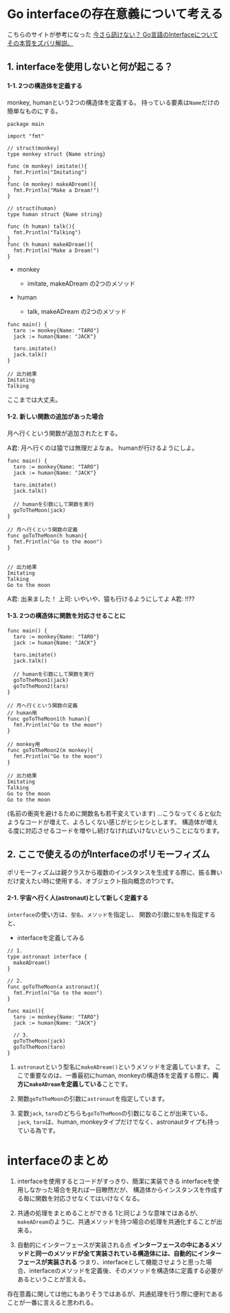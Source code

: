 # Go interfaceの存在意義について考える
こちらのサイトが参考になった
[今さら訊けない？ Go言語のInterfaceについてその本質をズバリ解説。](https://thiscalifornianlife.com/2021/01/10/golang-interface/)

## 1. interfaceを使用しないと何が起こる？
#### 1-1. 2つの構造体を定義する
monkey, humanという2つの構造体を定義する。
持っている要素は`Name`だけの簡単なものにする。

```go: not interface
package main

import "fmt"

// struct(monkey)
type monkey struct {Name string}

func (m monkey) imitate(){
  fmt.Println("Imitating")
}
func (m monkey) makeADream(){
  fmt.Println("Make a Dream!")
}

// struct(human)
type human struct {Name string}

func (h human) talk(){
  fmt.Println("Talking")
}
func (h human) makeADream(){
  fmt.Println("Make a Dream!")
}
```

- monkey
  - imitate, makeADream の2つのメソッド

- human
  - talk, makeADream の2つのメソッド


```go: not interface
func main() {
  taro := monkey{Name: "TARO"}
  jack := human{Name: "JACK"}

  taro.imitate()
  jack.talk()
}

// 出力結果
Imitating
Talking
```
ここまでは大丈夫。

#### 1-2. 新しい関数の追加があった場合
月へ行くという関数が追加されたとする。

A君:
月へ行くのは猿では無理だよなぁ。
humanが行けるようにしよ。

```go:
func main() {
  taro := monkey{Name: "TARO"}
  jack := human{Name: "JACK"}

  taro.imitate()
  jack.talk()

  // humanを引数にして関数を実行
  goToTheMoon(jack)
}

// 月へ行くという関数の定義
func goToTheMoon(h human){
  fmt.Println("Go to the moon")
}


// 出力結果
Imitating
Talking
Go to the moon
```

A君: 出来ました！
上司: いやいや、猿も行けるようにしてよ
A君: !!??

#### 1-3. 2つの構造体に関数を対応させることに
```go:
func main() {
  taro := monkey{Name: "TARO"}
  jack := human{Name: "JACK"}

  taro.imitate()
  jack.talk()

  // humanを引数にして関数を実行
  goToTheMoon1(jack)
  goToTheMoon2(taro)
}

// 月へ行くという関数の定義
// human用
func goToTheMoon1(h human){
  fmt.Println("Go to the moon")
}

// monkey用
func goToTheMoon2(m monkey){
  fmt.Println("Go to the moon")
}

// 出力結果
Imitating
Talking
Go to the moon
Go to the moon
```
(名前の衝突を避けるために関数名も若干変えています)
...こうなってくると似たようなコードが増えて、よろしくない感じがヒシヒシとします。
構造体が増える度に対応させるコードを増やし続けなければいけないということになります。

## 2. ここで使えるのがInterfaceのポリモーフィズム
ポリモーフィズムは親クラスから複数のインスタンスを生成する際に、振る舞いだけ変えたい時に使用する、オブジェクト指向概念の1つです。

#### 2-1. 宇宙へ行く人(astronaut)として新しく定義する
`interface`の使い方は、`型名`、`メソッド`を指定し、
関数の引数に`型名`を指定すると、

- interfaceを定義してみる
```go: interface
// 1.
type astronaut interface {
  makeADream()
}

// 2.
func goToTheMoon(a astronaut){
  fmt.Println("Go to the moon")
}

func main(){
  taro := monkey{Name: "TARO"}
  jack := human{Name: "JACK"}

  // 3.
  goToTheMoon(jack)
  goToTheMoon(taro)
}
```
1. `astronaut`という型名に`makeADream()`というメソッドを定義しています。
ここで重要なのは、一番最初にhuman, monkeyの構造体を定義する際に、**両方に`makeADream`を定義している**ことです。

2. 関数`goToTheMoon`の引数に`astronaut`を指定しています。

3. 変数`jack`, `taro`のどちらも`goToTheMoon`の引数になることが出来ている。
`jack`, `taro`は、human, monkeyタイプだけでなく、astronautタイプも持っている為です。


# interfaceのまとめ
1. interfaceを使用するとコードがすっきり、簡潔に実装できる
interfaceを使用しなかった場合を見れば一目瞭然だが、
構造体からインスタンスを作成する毎に関数を対応させなくてはいけなくなる。

2. 共通の処理をまとめることができる
1と同じような意味ではあるが、`makeADream`のように、共通メソッドを持つ場合の処理を共通化することが出来る。

3. 自動的にインターフェースが実装される点
**インターフェースの中にあるメソッドと同一のメソッドが全て実装されている構造体には、自動的にインターフェースが実装される**
つまり、interfaceとして機能させようと思った場合、interfaceのメソッドを定義後、そのメソッドを構造体に定義する必要があるということが言える。

存在意義に関しては他にもありそうではあるが、共通処理を行う際に便利であることが一番に言えると思われる。
